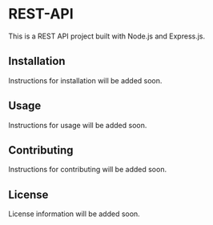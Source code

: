 # REST-API

This is a REST API project built with Node.js and Express.js.

## Installation

Instructions for installation will be added soon.

## Usage

Instructions for usage will be added soon.

## Contributing

Instructions for contributing will be added soon.

## License

License information will be added soon.

